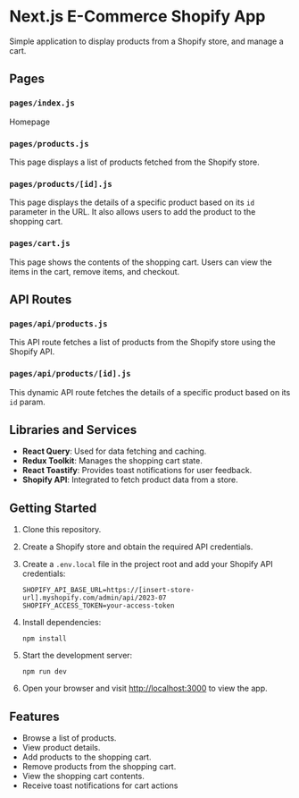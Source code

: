 # Next.js E-Commerce Shopify App

Simple application to display products from a Shopify store, and manage a cart.

## Pages

### `pages/index.js`

Homepage

### `pages/products.js`

This page displays a list of products fetched from the Shopify store.

### `pages/products/[id].js`

This page displays the details of a specific product based on its `id` parameter in the URL. It also allows users to add the product to the shopping cart.

### `pages/cart.js`

This page shows the contents of the shopping cart. Users can view the items in the cart, remove items, and checkout.

## API Routes

### `pages/api/products.js`

This API route fetches a list of products from the Shopify store using the Shopify API.

### `pages/api/products/[id].js`

This dynamic API route fetches the details of a specific product based on its `id` param.

## Libraries and Services

- **React Query**: Used for data fetching and caching.
- **Redux Toolkit**: Manages the shopping cart state.
- **React Toastify**: Provides toast notifications for user feedback.
- **Shopify API**: Integrated to fetch product data from a store.

## Getting Started

1. Clone this repository.
2. Create a Shopify store and obtain the required API credentials.
3. Create a `.env.local` file in the project root and add your Shopify API credentials:

   ```
   SHOPIFY_API_BASE_URL=https://[insert-store-url].myshopify.com/admin/api/2023-07
   SHOPIFY_ACCESS_TOKEN=your-access-token
   ```

4. Install dependencies:

   ```
   npm install
   ```

5. Start the development server:

   ```
   npm run dev
   ```

6. Open your browser and visit [http://localhost:3000](http://localhost:3000) to view the app.

## Features

- Browse a list of products.
- View product details.
- Add products to the shopping cart.
- Remove products from the shopping cart.
- View the shopping cart contents.
- Receive toast notifications for cart actions
